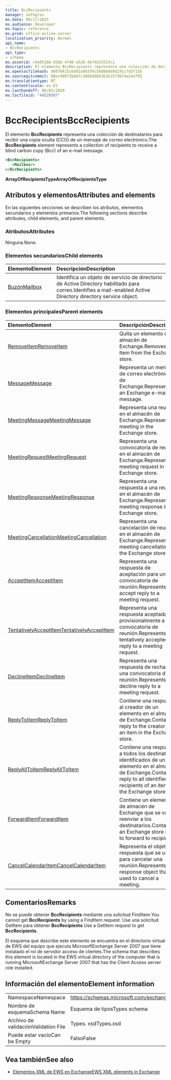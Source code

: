 ```yaml
---
title: BccRecipients
manager: sethgros
ms.date: 09/17/2015
ms.audience: Developer
ms.topic: reference
ms.prod: office-online-server
localization_priority: Normal
api_name:
- BccRecipients
api_type:
- schema
ms.assetid: c4e05168-d36b-4740-a526-4b7da53553c1
description: El elemento BccRecipients representa una colección de destinatarios para recibir una copia oculta (CCO) de un mensaje de correo electrónico.
ms.openlocfilehash: 96070415c6d92a893f6c560884d9d191c7d5f15b
ms.sourcegitcommit: 88ec988f2bb67c1866d06b361615f3674a24e795
ms.translationtype: MT
ms.contentlocale: es-ES
ms.lasthandoff: 06/03/2020
ms.locfileid: "44529507"
---
```

# <a name="bccrecipients"></a><span data-ttu-id="e7b7e-103">BccRecipients</span><span class="sxs-lookup"><span data-stu-id="e7b7e-103">BccRecipients</span></span>

<span data-ttu-id="e7b7e-104">El elemento **BccRecipients** representa una colección de destinatarios para recibir una copia oculta (CCO) de un mensaje de correo electrónico.</span><span class="sxs-lookup"><span data-stu-id="e7b7e-104">The **BccRecipients** element represents a collection of recipients to receive a blind carbon copy (Bcc) of an e-mail message.</span></span> 
  
```xml
<BccRecipients>
   <Mailbox/>
</BccRecipients>
```

 <span data-ttu-id="e7b7e-105">**ArrayOfRecipientsType**</span><span class="sxs-lookup"><span data-stu-id="e7b7e-105">**ArrayOfRecipientsType**</span></span>
## <a name="attributes-and-elements"></a><span data-ttu-id="e7b7e-106">Atributos y elementos</span><span class="sxs-lookup"><span data-stu-id="e7b7e-106">Attributes and elements</span></span>

<span data-ttu-id="e7b7e-107">En las siguientes secciones se describen los atributos, elementos secundarios y elementos primarios.</span><span class="sxs-lookup"><span data-stu-id="e7b7e-107">The following sections describe attributes, child elements, and parent elements.</span></span>
  
### <a name="attributes"></a><span data-ttu-id="e7b7e-108">Atributos</span><span class="sxs-lookup"><span data-stu-id="e7b7e-108">Attributes</span></span>

<span data-ttu-id="e7b7e-109">Ninguna.</span><span class="sxs-lookup"><span data-stu-id="e7b7e-109">None.</span></span>
  
### <a name="child-elements"></a><span data-ttu-id="e7b7e-110">Elementos secundarios</span><span class="sxs-lookup"><span data-stu-id="e7b7e-110">Child elements</span></span>

|<span data-ttu-id="e7b7e-111">**Elemento**</span><span class="sxs-lookup"><span data-stu-id="e7b7e-111">**Element**</span></span>|<span data-ttu-id="e7b7e-112">**Descripción**</span><span class="sxs-lookup"><span data-stu-id="e7b7e-112">**Description**</span></span>|
|:-----|:-----|
|[<span data-ttu-id="e7b7e-113">Buzón</span><span class="sxs-lookup"><span data-stu-id="e7b7e-113">Mailbox</span></span>](mailbox.md) <br/> |<span data-ttu-id="e7b7e-114">Identifica un objeto de servicio de directorio de Active Directory habilitado para correo.</span><span class="sxs-lookup"><span data-stu-id="e7b7e-114">Identifies a mail-enabled Active Directory directory service object.</span></span>  <br/> |
   
### <a name="parent-elements"></a><span data-ttu-id="e7b7e-115">Elementos principales</span><span class="sxs-lookup"><span data-stu-id="e7b7e-115">Parent elements</span></span>

|<span data-ttu-id="e7b7e-116">**Elemento**</span><span class="sxs-lookup"><span data-stu-id="e7b7e-116">**Element**</span></span>|<span data-ttu-id="e7b7e-117">**Descripción**</span><span class="sxs-lookup"><span data-stu-id="e7b7e-117">**Description**</span></span>|
|:-----|:-----|
|[<span data-ttu-id="e7b7e-118">RemoveItem</span><span class="sxs-lookup"><span data-stu-id="e7b7e-118">RemoveItem</span></span>](removeitem.md) <br/> |<span data-ttu-id="e7b7e-119">Quita un elemento del almacén de Exchange.</span><span class="sxs-lookup"><span data-stu-id="e7b7e-119">Removes an item from the Exchange store.</span></span>  <br/> |
|[<span data-ttu-id="e7b7e-120">Message</span><span class="sxs-lookup"><span data-stu-id="e7b7e-120">Message</span></span>](message-ex15websvcsotherref.md) <br/> |<span data-ttu-id="e7b7e-121">Representa un mensaje de correo electrónico de Exchange.</span><span class="sxs-lookup"><span data-stu-id="e7b7e-121">Represents an Exchange e-mail message.</span></span>  <br/> |
|[<span data-ttu-id="e7b7e-122">MeetingMessage</span><span class="sxs-lookup"><span data-stu-id="e7b7e-122">MeetingMessage</span></span>](meetingmessage.md) <br/> |<span data-ttu-id="e7b7e-123">Representa una reunión en el almacén de Exchange.</span><span class="sxs-lookup"><span data-stu-id="e7b7e-123">Represents a meeting in the Exchange store.</span></span>  <br/> |
|[<span data-ttu-id="e7b7e-124">MeetingRequest</span><span class="sxs-lookup"><span data-stu-id="e7b7e-124">MeetingRequest</span></span>](meetingrequest.md) <br/> |<span data-ttu-id="e7b7e-125">Representa una convocatoria de reunión en el almacén de Exchange.</span><span class="sxs-lookup"><span data-stu-id="e7b7e-125">Represents a meeting request in the Exchange store.</span></span>  <br/> |
|[<span data-ttu-id="e7b7e-126">MeetingResponse</span><span class="sxs-lookup"><span data-stu-id="e7b7e-126">MeetingResponse</span></span>](meetingresponse.md) <br/> |<span data-ttu-id="e7b7e-127">Representa una respuesta a una reunión en el almacén de Exchange.</span><span class="sxs-lookup"><span data-stu-id="e7b7e-127">Represents a meeting response in the Exchange store.</span></span>  <br/> |
|[<span data-ttu-id="e7b7e-128">MeetingCancellation</span><span class="sxs-lookup"><span data-stu-id="e7b7e-128">MeetingCancellation</span></span>](meetingcancellation.md) <br/> |<span data-ttu-id="e7b7e-129">Representa una cancelación de reunión en el almacén de Exchange.</span><span class="sxs-lookup"><span data-stu-id="e7b7e-129">Represents a meeting cancellation in the Exchange store.</span></span>  <br/> |
|[<span data-ttu-id="e7b7e-130">AcceptItem</span><span class="sxs-lookup"><span data-stu-id="e7b7e-130">AcceptItem</span></span>](acceptitem.md) <br/> |<span data-ttu-id="e7b7e-131">Representa una respuesta de aceptación para una convocatoria de reunión.</span><span class="sxs-lookup"><span data-stu-id="e7b7e-131">Represents an accept reply to a meeting request.</span></span>  <br/> |
|[<span data-ttu-id="e7b7e-132">TentativelyAcceptItem</span><span class="sxs-lookup"><span data-stu-id="e7b7e-132">TentativelyAcceptItem</span></span>](tentativelyacceptitem.md) <br/> |<span data-ttu-id="e7b7e-133">Representa una respuesta aceptada provisionalmente a una convocatoria de reunión.</span><span class="sxs-lookup"><span data-stu-id="e7b7e-133">Represents a tentatively accepted reply to a meeting request.</span></span>  <br/> |
|[<span data-ttu-id="e7b7e-134">DeclineItem</span><span class="sxs-lookup"><span data-stu-id="e7b7e-134">DeclineItem</span></span>](declineitem.md) <br/> |<span data-ttu-id="e7b7e-135">Representa una respuesta de rechazo a una convocatoria de reunión.</span><span class="sxs-lookup"><span data-stu-id="e7b7e-135">Represents a decline reply to a meeting request.</span></span>  <br/> |
|[<span data-ttu-id="e7b7e-136">ReplyToItem</span><span class="sxs-lookup"><span data-stu-id="e7b7e-136">ReplyToItem</span></span>](replytoitem.md) <br/> |<span data-ttu-id="e7b7e-137">Contiene una respuesta al creador de un elemento en el almacén de Exchange.</span><span class="sxs-lookup"><span data-stu-id="e7b7e-137">Contains a reply to the creator of an item in the Exchange store.</span></span>  <br/> |
|[<span data-ttu-id="e7b7e-138">ReplyAllToItem</span><span class="sxs-lookup"><span data-stu-id="e7b7e-138">ReplyAllToItem</span></span>](replyalltoitem.md) <br/> |<span data-ttu-id="e7b7e-139">Contiene una respuesta a todos los destinatarios identificados de un elemento en el almacén de Exchange.</span><span class="sxs-lookup"><span data-stu-id="e7b7e-139">Contains a reply to all identified recipients of an item in the Exchange store.</span></span>  <br/> |
|[<span data-ttu-id="e7b7e-140">ForwardItem</span><span class="sxs-lookup"><span data-stu-id="e7b7e-140">ForwardItem</span></span>](forwarditem.md) <br/> |<span data-ttu-id="e7b7e-141">Contiene un elemento de almacén de Exchange que se va a reenviar a los destinatarios.</span><span class="sxs-lookup"><span data-stu-id="e7b7e-141">Contains an Exchange store item to forward to recipients.</span></span>  <br/> |
|[<span data-ttu-id="e7b7e-142">CancelCalendarItem</span><span class="sxs-lookup"><span data-stu-id="e7b7e-142">CancelCalendarItem</span></span>](cancelcalendaritem.md) <br/> |<span data-ttu-id="e7b7e-143">Representa el objeto de respuesta que se usa para cancelar una reunión.</span><span class="sxs-lookup"><span data-stu-id="e7b7e-143">Represents the response object that is used to cancel a meeting.</span></span>  <br/> |
   
## <a name="remarks"></a><span data-ttu-id="e7b7e-144">Comentarios</span><span class="sxs-lookup"><span data-stu-id="e7b7e-144">Remarks</span></span>

<span data-ttu-id="e7b7e-145">No se puede obtener **BccRecipients** mediante una solicitud FindItem.</span><span class="sxs-lookup"><span data-stu-id="e7b7e-145">You cannot get **BccRecipients** by using a FindItem request.</span></span> <span data-ttu-id="e7b7e-146">Use una solicitud GetItem para obtener **BccRecipients**.</span><span class="sxs-lookup"><span data-stu-id="e7b7e-146">Use a GetItem request to get **BccRecipients**.</span></span>
  
<span data-ttu-id="e7b7e-147">El esquema que describe este elemento se encuentra en el directorio virtual de EWS del equipo que ejecuta MicrosoftExchange Server 2007 que tiene instalado el rol de servidor acceso de clientes.</span><span class="sxs-lookup"><span data-stu-id="e7b7e-147">The schema that describes this element is located in the EWS virtual directory of the computer that is running MicrosoftExchange Server 2007 that has the Client Access server role installed.</span></span>
  
## <a name="element-information"></a><span data-ttu-id="e7b7e-148">Información del elemento</span><span class="sxs-lookup"><span data-stu-id="e7b7e-148">Element information</span></span>

|||
|:-----|:-----|
|<span data-ttu-id="e7b7e-149">Namespace</span><span class="sxs-lookup"><span data-stu-id="e7b7e-149">Namespace</span></span>  <br/> |https://schemas.microsoft.com/exchange/services/2006/types  <br/> |
|<span data-ttu-id="e7b7e-150">Nombre de esquema</span><span class="sxs-lookup"><span data-stu-id="e7b7e-150">Schema Name</span></span>  <br/> |<span data-ttu-id="e7b7e-151">Esquema de tipos</span><span class="sxs-lookup"><span data-stu-id="e7b7e-151">Types schema</span></span>  <br/> |
|<span data-ttu-id="e7b7e-152">Archivo de validación</span><span class="sxs-lookup"><span data-stu-id="e7b7e-152">Validation File</span></span>  <br/> |<span data-ttu-id="e7b7e-153">Types. xsd</span><span class="sxs-lookup"><span data-stu-id="e7b7e-153">Types.xsd</span></span>  <br/> |
|<span data-ttu-id="e7b7e-154">Puede estar vacío</span><span class="sxs-lookup"><span data-stu-id="e7b7e-154">Can be Empty</span></span>  <br/> |<span data-ttu-id="e7b7e-155">Falso</span><span class="sxs-lookup"><span data-stu-id="e7b7e-155">False</span></span>  <br/> |
   
## <a name="see-also"></a><span data-ttu-id="e7b7e-156">Vea también</span><span class="sxs-lookup"><span data-stu-id="e7b7e-156">See also</span></span>



- [<span data-ttu-id="e7b7e-157">Elementos XML de EWS en Exchange</span><span class="sxs-lookup"><span data-stu-id="e7b7e-157">EWS XML elements in Exchange</span></span>](ews-xml-elements-in-exchange.md)

